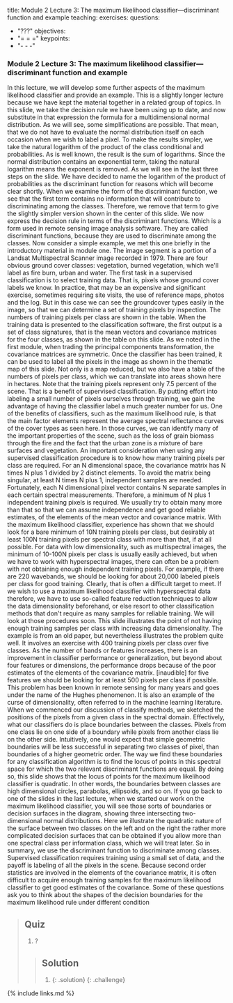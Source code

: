 title: Module 2 Lecture 3: The maximum likelihood classifier—discriminant function and example
teaching: 
exercises: 
questions:

- "???"
  objectives:
- "= = ="
  keypoints:
- "- - -"

### Module 2 Lecture 3: The maximum likelihood classifier—discriminant function and example

In this lecture, we will develop some further aspects of the maximum likelihood classifier and provide an example. This is a slightly longer lecture because we have kept the material together in a related group of topics. In this slide, we take the decision rule we have been using up to date, and now substitute in that expression the formula for a multidimensional normal distribution. As we will see, some simplifications are possible. That mean, that we do not have to evaluate the normal distribution itself on each occasion when we wish to label a pixel. To make the results simpler, we take the natural logarithm of the product of the class conditional and probabilities. As is well known, the result is the sum of logarithms. Since the normal distribution contains an exponential term, taking the natural logarithm means the exponent is removed. As we will see in the last three steps on the slide. We have decided to name the logarithm of the product of probabilities as the discriminant function for reasons which will become clear shortly. When we examine the form of the discriminant function, we see that the first term contains no information that will contribute to discriminating among the classes. Therefore, we remove that term to give the slightly simpler version shown in the center of this slide. We now express the decision rule in terms of the discriminant functions. Which is a form used in remote sensing image analysis software. They are called discriminant functions, because they are used to discriminate among the classes. Now consider a simple example, we met this one briefly in the introductory material in module one. The image segment is a portion of a Landsat Multispectral Scanner image recorded in 1979. There are four obvious ground cover classes: vegetation, burned vegetation, which we'll label as fire burn, urban and water. The first task in a supervised classification is to select training data. That is, pixels whose ground cover labels we know. In practice, that may be an expensive and significant exercise, sometimes requiring site visits, the use of reference maps, photos and the log. But in this case we can see the groundcover types easily in the image, so that we can determine a set of training pixels by inspection. The numbers of training pixels per class are shown in the table. When the training data is presented to the classification software, the first output is a set of class signatures, that is the mean vectors and covariance matrices for the four classes, as shown in the table on this slide. As we noted in the first module, when trading the principal components transformation, the covariance matrices are symmetric. Once the classifier has been trained, it can be used to label all the pixels in the image as shown in the thematic map of this slide. Not only is a map reduced, but we also have a table of the numbers of pixels per class, which we can translate into areas shown here in hectares. Note that the training pixels represent only 7.5 percent of the scene. That is a benefit of supervised classification. By putting effort into labeling a small number of pixels ourselves through training, we gain the advantage of having the classifier label a much greater number for us. One of the benefits of classifiers, such as the maximum likelihood rule, is that the main factor elements represent the average spectral reflectance curves of the cover types as seen here. In those curves, we can identify many of the important properties of the scene, such as the loss of grain biomass through the fire and the fact that the urban zone is a mixture of bare surfaces and vegetation. An important consideration when using any supervised classification procedure is to know how many training pixels per class are required. For an N dimensional space, the covariance matrix has N times N plus 1 divided by 2 distinct elements. To avoid the matrix being singular, at least N times N plus 1, independent samples are needed. Fortunately, each N dimensional pixel vector contains N separate samples in each certain spectral measurements. Therefore, a minimum of N plus 1 independent training pixels is required. We usually try to obtain many more than that so that we can assume independence and get good reliable estimates, of the elements of the mean vector and covariance matrix. With the maximum likelihood classifier, experience has shown that we should look for a bare minimum of 10N training pixels per class, but desirably at least 100N training pixels per spectral class with more than that, if at all possible. For data with low dimensionality, such as multispectral images, the minimum of 10-100N pixels per class is usually easily achieved, but when we have to work with hyperspectral images, there can often be a problem with not obtaining enough independent training pixels. For example, if there are 220 wavebands, we should be looking for about 20,000 labeled pixels per class for good training. Clearly, that is often a difficult target to meet. If we wish to use a maximum likelihood classifier with hyperspectral data therefore, we have to use so-called feature reduction techniques to allow the data dimensionality beforehand, or else resort to other classification methods that don't require as many samples for reliable training. We will look at those procedures soon. This slide illustrates the point of not having enough training samples per class with increasing data dimensionality. The example is from an old paper, but nevertheless illustrates the problem quite well. It involves an exercise with 400 training pixels per class over five classes. As the number of bands or features increases, there is an improvement in classifier performance or generalization, but beyond about four features or dimensions, the performance drops because of the poor estimates of the elements of the covariance matrix. [inaudible] for five features we should be looking for at least 500 pixels per class if possible. This problem has been known in remote sensing for many years and goes under the name of the Hughes phenomenon. It is also an example of the curse of dimensionality, often referred to in the machine learning literature. When we commenced our discussion of classify methods, we sketched the positions of the pixels from a given class in the spectral domain. Effectively, what our classifiers do is place boundaries between the classes. Pixels from one class lie on one side of a boundary while pixels from another class lie on the other side. Intuitively, one would expect that simple geometric boundaries will be less successful in separating two classes of pixel, than boundaries of a higher geometric order. The way we find these boundaries for any classification algorithm is to find the locus of points in this spectral space for which the two relevant discriminant functions are equal. By doing so, this slide shows that the locus of points for the maximum likelihood classifier is quadratic. In other words, the boundaries between classes are high dimensional circles, parabolas, ellipsoids, and so on. If you go back to one of the slides in the last lecture, when we started our work on the maximum likelihood classifier, you will see those sorts of boundaries or decision surfaces in the diagram, showing three intersecting two-dimensional normal distributions. Here we illustrate the quadratic nature of the surface between two classes on the left and on the right the rather more complicated decision surfaces that can be obtained if you allow more than one spectral class per information class, which we will treat later. So in summary, we use the discriminant function to discriminate among classes. Supervised classification requires training using a small set of data, and the payoff is labeling of all the pixels in the scene. Because second order statistics are involved in the elements of the covariance matrix, it is often difficult to acquire enough training samples for the maximum likelihood classifier to get good estimates of the covariance. Some of these questions ask you to think about the shapes of the decision boundaries for the maximum likelihood rule under different condition 

> ## Quiz
>
> 1. ?
>
> > ## Solution
> >
> > 1. 
> >    {: .solution}
> >    {: .challenge}

{% include links.md %}